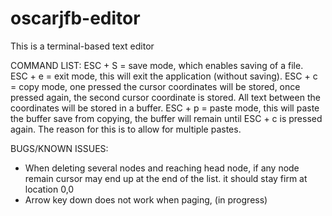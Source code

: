 # oscarjfb-editor

This is a terminal-based text editor

COMMAND LIST: 
    ESC + S = save mode, which enables saving of a file.  
    ESC + e = exit mode, this will exit the application (without saving).
    ESC + c = copy mode, one pressed the cursor coordinates will be stored, once pressed again, 
                the second cursor coordinate is stored. All text between the coordinates will be stored in a buffer. 
    ESC + p = paste mode, this will paste the buffer save from copying, the buffer will remain until ESC + c is pressed again. 
          The reason for this is to allow for multiple pastes.  

BUGS/KNOWN ISSUES:
- When deleting several nodes and reaching head node, if any node remain cursor may end up at the end of the list. it should stay firm at location 0,0
- Arrow key down does not work when paging, (in progress)

